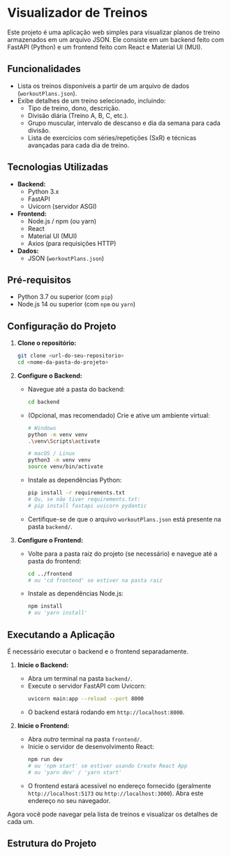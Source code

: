 # Visualizador de Treinos

Este projeto é uma aplicação web simples para visualizar planos de treino armazenados em um arquivo JSON. Ele consiste em um backend feito com FastAPI (Python) e um frontend feito com React e Material UI (MUI).

## Funcionalidades

*   Lista os treinos disponíveis a partir de um arquivo de dados (`workoutPlans.json`).
*   Exibe detalhes de um treino selecionado, incluindo:
    *   Tipo de treino, dono, descrição.
    *   Divisão diária (Treino A, B, C, etc.).
    *   Grupo muscular, intervalo de descanso e dia da semana para cada divisão.
    *   Lista de exercícios com séries/repetições (SxR) e técnicas avançadas para cada dia de treino.

## Tecnologias Utilizadas

*   **Backend:**
    *   Python 3.x
    *   FastAPI
    *   Uvicorn (servidor ASGI)
*   **Frontend:**
    *   Node.js / npm (ou yarn)
    *   React
    *   Material UI (MUI)
    *   Axios (para requisições HTTP)
*   **Dados:**
    *   JSON (`workoutPlans.json`)

## Pré-requisitos

*   Python 3.7 ou superior (com `pip`)
*   Node.js 14 ou superior (com `npm` ou `yarn`)

## Configuração do Projeto

1.  **Clone o repositório:**
    ```bash
    git clone <url-do-seu-repositorio>
    cd <nome-da-pasta-do-projeto>
    ```

2.  **Configure o Backend:**
    *   Navegue até a pasta do backend:
        ```bash
        cd backend
        ```
    *   (Opcional, mas recomendado) Crie e ative um ambiente virtual:
        ```bash
        # Windows
        python -m venv venv
        .\venv\Scripts\activate

        # macOS / Linux
        python3 -m venv venv
        source venv/bin/activate
        ```
    *   Instale as dependências Python:
        ```bash
        pip install -r requirements.txt
        # Ou, se não tiver requirements.txt:
        # pip install fastapi uvicorn pydantic
        ```
    *   Certifique-se de que o arquivo `workoutPlans.json` está presente na pasta `backend/`.

3.  **Configure o Frontend:**
    *   Volte para a pasta raiz do projeto (se necessário) e navegue até a pasta do frontend:
        ```bash
        cd ../frontend
        # ou 'cd frontend' se estiver na pasta raiz
        ```
    *   Instale as dependências Node.js:
        ```bash
        npm install
        # ou 'yarn install'
        ```

## Executando a Aplicação

É necessário executar o backend e o frontend separadamente.

1.  **Inicie o Backend:**
    *   Abra um terminal na pasta `backend/`.
    *   Execute o servidor FastAPI com Uvicorn:
        ```bash
        uvicorn main:app --reload --port 8000
        ```
    *   O backend estará rodando em `http://localhost:8000`.

2.  **Inicie o Frontend:**
    *   Abra *outro* terminal na pasta `frontend/`.
    *   Inicie o servidor de desenvolvimento React:
        ```bash
        npm run dev
        # ou 'npm start' se estiver usando Create React App
        # ou 'yarn dev' / 'yarn start'
        ```
    *   O frontend estará acessível no endereço fornecido (geralmente `http://localhost:5173` ou `http://localhost:3000`). Abra este endereço no seu navegador.

Agora você pode navegar pela lista de treinos e visualizar os detalhes de cada um.

## Estrutura do Projeto 